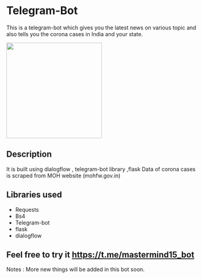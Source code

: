 # Telegram-Bot
This is a telegram-bot which gives you the latest news on various topic and also tells you the corona cases in India and your state.


<img src="https://github.com/AjitVerma15/Telegram-Bot/blob/master/telegram-bot.gif" width="250px">

## Description
It is built using dialogflow , telegram-bot library ,flask
Data of corona cases is scraped from MOH website (mohfw.gov.in)

## Libraries used
- Requests
- Bs4
- Telegram-bot
- flask
- dialogflow

## Feel free to try it https://t.me/mastermind15_bot

Notes : More new things will be added in this bot soon.
